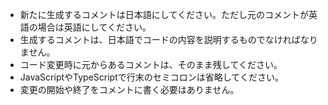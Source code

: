 - 新たに生成するコメントは日本語にしてください。ただし元のコメントが英語の場合は英語にしてください。
- 生成するコメントは、日本語でコードの内容を説明するものでなければなりません。
- コード変更時に元からあるコメントは、そのまま残してください。
- JavaScriptやTypeScriptで行末のセミコロンは省略してください。
- 変更の開始や終了をコメントに書く必要はありません。
